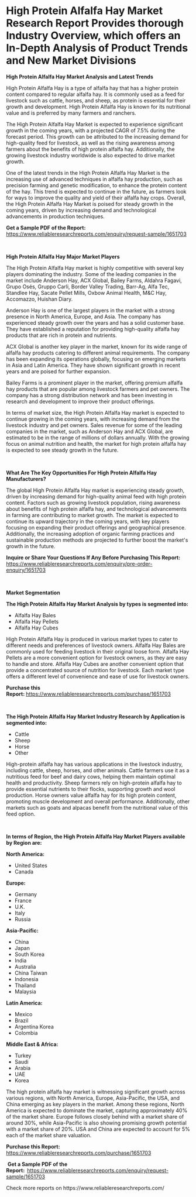 <p><h1>High Protein Alfalfa Hay Market Research Report Provides thorough Industry Overview, which offers an In-Depth Analysis of Product Trends and New Market Divisions</h1></p><p><strong>High Protein Alfalfa Hay Market Analysis and Latest Trends</strong></p>
<p><p>High Protein Alfalfa Hay is a type of alfalfa hay that has a higher protein content compared to regular alfalfa hay. It is commonly used as a feed for livestock such as cattle, horses, and sheep, as protein is essential for their growth and development. High Protein Alfalfa Hay is known for its nutritional value and is preferred by many farmers and ranchers.</p><p>The High Protein Alfalfa Hay Market is expected to experience significant growth in the coming years, with a projected CAGR of 7.5% during the forecast period. This growth can be attributed to the increasing demand for high-quality feed for livestock, as well as the rising awareness among farmers about the benefits of high protein alfalfa hay. Additionally, the growing livestock industry worldwide is also expected to drive market growth.</p><p>One of the latest trends in the High Protein Alfalfa Hay Market is the increasing use of advanced techniques in alfalfa hay production, such as precision farming and genetic modification, to enhance the protein content of the hay. This trend is expected to continue in the future, as farmers look for ways to improve the quality and yield of their alfalfa hay crops. Overall, the High Protein Alfalfa Hay Market is poised for steady growth in the coming years, driven by increasing demand and technological advancements in production techniques.</p></p>
<p><strong>Get a Sample PDF of the Report:&nbsp;</strong> <a href="https://www.reliableresearchreports.com/enquiry/request-sample/1651703">https://www.reliableresearchreports.com/enquiry/request-sample/1651703</a></p>
<p>&nbsp;</p>
<p><strong>High Protein Alfalfa Hay Major Market Players</strong></p>
<p><p>The High Protein Alfalfa Hay market is highly competitive with several key players dominating the industry. Some of the leading companies in the market include Anderson Hay, ACX Global, Bailey Farms, Aldahra Fagavi, Grupo Osés, Gruppo Carli, Border Valley Trading, Barr-Ag, Alfa Tec, Standlee Hay, Sacate Pellet Mills, Oxbow Animal Health, M&C Hay, Accomazzo, Huishan Diary.</p><p>Anderson Hay is one of the largest players in the market with a strong presence in North America, Europe, and Asia. The company has experienced steady growth over the years and has a solid customer base. They have established a reputation for providing high-quality alfalfa hay products that are rich in protein and nutrients.</p><p>ACX Global is another key player in the market, known for its wide range of alfalfa hay products catering to different animal requirements. The company has been expanding its operations globally, focusing on emerging markets in Asia and Latin America. They have shown significant growth in recent years and are poised for further expansion.</p><p>Bailey Farms is a prominent player in the market, offering premium alfalfa hay products that are popular among livestock farmers and pet owners. The company has a strong distribution network and has been investing in research and development to improve their product offerings.</p><p>In terms of market size, the High Protein Alfalfa Hay market is expected to continue growing in the coming years, with increasing demand from the livestock industry and pet owners. Sales revenue for some of the leading companies in the market, such as Anderson Hay and ACX Global, are estimated to be in the range of millions of dollars annually. With the growing focus on animal nutrition and health, the market for high protein alfalfa hay is expected to see steady growth in the future.</p></p>
<p>&nbsp;</p>
<p><strong>What Are The Key Opportunities For High Protein Alfalfa Hay Manufacturers?</strong></p>
<p><p>The global High Protein Alfalfa Hay market is experiencing steady growth, driven by increasing demand for high-quality animal feed with high protein content. Factors such as growing livestock population, rising awareness about benefits of high protein alfalfa hay, and technological advancements in farming are contributing to market growth. The market is expected to continue its upward trajectory in the coming years, with key players focusing on expanding their product offerings and geographical presence. Additionally, the increasing adoption of organic farming practices and sustainable production methods are projected to further boost the market's growth in the future.</p></p>
<p><strong>Inquire or Share Your Questions If Any Before Purchasing This Report:</strong> <a href="https://www.reliableresearchreports.com/enquiry/pre-order-enquiry/1651703">https://www.reliableresearchreports.com/enquiry/pre-order-enquiry/1651703</a></p>
<p>&nbsp;</p>
<p><strong>Market Segmentation</strong></p>
<p><strong>The High Protein Alfalfa Hay Market Analysis by types is segmented into:</strong></p>
<p><ul><li>Alfalfa Hay Bales</li><li>Alfalfa Hay Pellets</li><li>Alfalfa Hay Cubes</li></ul></p>
<p><p>High Protein Alfalfa Hay is produced in various market types to cater to different needs and preferences of livestock owners. Alfalfa Hay Bales are commonly used for feeding livestock in their original loose form. Alfalfa Hay Pellets are a more convenient option for livestock owners, as they are easy to handle and store. Alfalfa Hay Cubes are another convenient option that provide a concentrated source of nutrition for livestock. Each market type offers a different level of convenience and ease of use for livestock owners.</p></p>
<p><strong>Purchase this Report:&nbsp;</strong><a href="https://www.reliableresearchreports.com/purchase/1651703">https://www.reliableresearchreports.com/purchase/1651703</a></p>
<p>&nbsp;</p>
<p><strong>The High Protein Alfalfa Hay Market Industry Research by Application is segmented into:</strong></p>
<p><ul><li>Cattle</li><li>Sheep</li><li>Horse</li><li>Other</li></ul></p>
<p><p>High-protein alfalfa hay has various applications in the livestock industry, including cattle, sheep, horses, and other animals. Cattle farmers use it as a nutritious feed for beef and dairy cows, helping them maintain optimal health and productivity. Sheep farmers rely on high-protein alfalfa hay to provide essential nutrients to their flocks, supporting growth and wool production. Horse owners value alfalfa hay for its high protein content, promoting muscle development and overall performance. Additionally, other markets such as goats and alpacas benefit from the nutritional value of this feed option.</p></p>
<p>&nbsp;</p>
<p><strong>In terms of Region, the High Protein Alfalfa Hay Market Players available by Region are:</strong></p>
<p>
    <p> <strong> North America: </strong>
        <ul>
            <li>United States</li>
            <li>Canada</li>
        </ul>
        </p> 
    <p> <strong> Europe: </strong>
        <ul>
            <li>Germany</li>
            <li>France</li>
            <li>U.K.</li>
            <li>Italy</li>
            <li>Russia</li>
        </ul>
        </p> 
    <p> <strong> Asia-Pacific: </strong>
        <ul>
            <li>China</li>
            <li>Japan</li>
            <li>South Korea</li>
            <li>India</li>
            <li>Australia</li>
            <li>China Taiwan</li>
            <li>Indonesia</li>
            <li>Thailand</li>
            <li>Malaysia</li>
        </ul>
        </p> 
    <p> <strong> Latin America: </strong>
        <ul>
            <li>Mexico</li>
            <li>Brazil</li>
            <li>Argentina Korea</li>
            <li>Colombia</li>
        </ul>
        </p> 
    <p> <strong> Middle East & Africa: </strong>
        <ul>
            <li>Turkey</li>
            <li>Saudi</li>
            <li>Arabia</li>
            <li>UAE</li>
            <li>Korea</li>
        </ul>
    </p>
    </p>
<p><p>The high protein alfalfa hay market is witnessing significant growth across various regions, with North America, Europe, Asia-Pacific, the USA, and China emerging as key players in the market. Among these regions, North America is expected to dominate the market, capturing approximately 40% of the market share. Europe follows closely behind with a market share of around 30%, while Asia-Pacific is also showing promising growth potential with a market share of 20%. USA and China are expected to account for 5% each of the market share valuation.</p></p>
<p><strong>Purchase this Report: </strong><a href="https://www.reliableresearchreports.com/purchase/1651703">https://www.reliableresearchreports.com/purchase/1651703</a></p>
<p>&nbsp;<strong>Get a Sample PDF of the Report:&nbsp;&nbsp;</strong><a href="https://www.reliableresearchreports.com/enquiry/request-sample/1651703">https://www.reliableresearchreports.com/enquiry/request-sample/1651703</a></p>
<p><strong></strong></p>
<p>Check more reports on https://www.reliableresearchreports.com/</p>